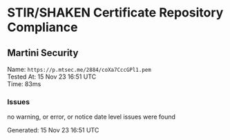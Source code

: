 # STIR/SHAKEN Certificate Repository Compliance

## Martini Security

Name: `https://p.mtsec.me/2884/coXa7CccGPl1.pem`\
Tested At: 15 Nov 23 16:51 UTC\
Time: 83ms

### Issues

no warning, or error, or notice date level issues were found

Generated: 15 Nov 23 16:51 UTC